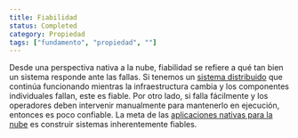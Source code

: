 ```yaml
---
title: Fiabilidad
status: Completed
category: Propiedad
tags: ["fundamento", "propiedad", ""]
---
```


Desde una perspectiva nativa a la nube, fiabilidad se refiere a qué tan bien un sistema responde ante las fallas. 
Si tenemos un [sistema distribuido](/es/distributed-systems/) que continúa funcionando mientras la infraestructura cambia y los componentes individuales fallan, este es fiable.
Por otro lado, si falla fácilmente y los operadores deben intervenir manualmente para mantenerlo en ejecución, entonces es poco confiable. 
La meta de las [aplicaciones nativas para la nube](/es/cloud-native-apps/) es construir sistemas inherentemente fiables.
